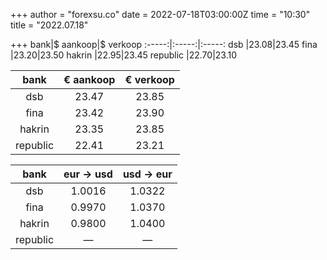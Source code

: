 +++
author = "forexsu.co"
date = 2022-07-18T03:00:00Z
time = "10:30"
title = "2022.07.18"

+++
bank|$ aankoop|$ verkoop
:-----:|:-----:|:-----:
dsb  |23.08|23.45
fina  |23.20|23.50
hakrin  |22.95|23.45
republic  |22.70|23.10

bank|€ aankoop|€ verkoop
:-----:|:-----:|:-----:
dsb  |23.47|23.85
fina  |23.42|23.90
hakrin  |23.35|23.85
republic  |22.41|23.21

bank|eur → usd|usd → eur
:-----:|:-----:|:-----:
dsb  |1.0016|1.0322
fina  |0.9970|1.0370
hakrin  |0.9800|1.0400
republic  |—|—
